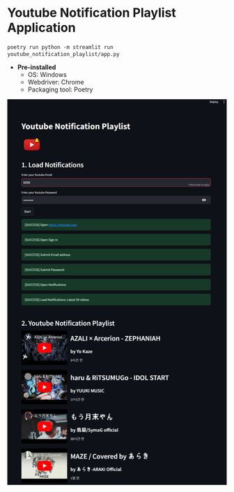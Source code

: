 # Youtube Notification Playlist Application
```
poetry run python -m streamlit run youtube_notification_playlist/app.py 
```

- **Pre-installed**
  - OS: Windows
  - Webdriver: Chrome
  - Packaging tool: Poetry  


![asset/img.png](asset/img.png)
